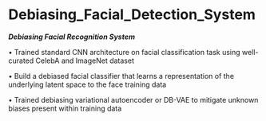 # Debiasing_Facial_Detection_System

***Debiasing Facial Recognition System*** 

•	Trained standard CNN architecture on facial classification task using well-curated CelebA and ImageNet dataset

•	Build a debiased facial classifier that learns a representation of the underlying latent space to the face training data

•	Trained debiasing variational autoencoder or DB-VAE to mitigate unknown biases present within training data
